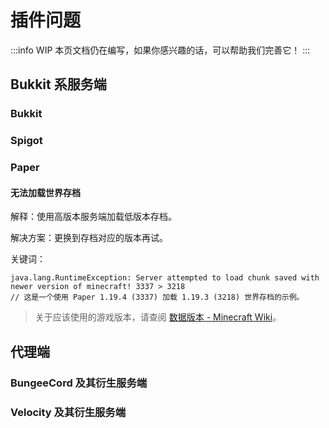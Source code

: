 # 插件问题

:::info WIP
本页文档仍在编写，如果你感兴趣的话，可以帮助我们完善它！
:::

## Bukkit 系服务端

### Bukkit

### Spigot

### Paper

#### 无法加载世界存档

解释：使用高版本服务端加载低版本存档。

解决方案：更换到存档对应的版本再试。

关键词：

```
java.lang.RuntimeException: Server attempted to load chunk saved with newer version of minecraft! 3337 > 3218
// 这是一个使用 Paper 1.19.4 (3337) 加载 1.19.3 (3218) 世界存档的示例。
```

> 关于应该使用的游戏版本，请查阅 [数据版本 - Minecraft Wiki](https://minecraft.fandom.com/zh/wiki/数据版本#数据版本列表)。

## 代理端

### BungeeCord 及其衍生服务端

### Velocity 及其衍生服务端









